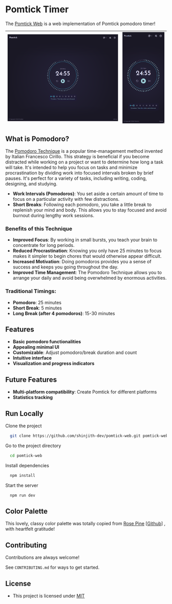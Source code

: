 # Pomtick Timer

The [Pomtick Web](https://pomtick.shinjith.dev) is a web implementation of Pomtick pomodoro timer!

          

![Desktop screenshot](./assets/images/ss-desk.png) | ![Mobile screenshot](./assets/images/ss-mobile.png)
:------:|:------:

## What is Pomodoro?

The [Pomodoro Technique](https://en.wikipedia.org/wiki/Pomodoro_Technique) is a popular time-management method invented by Italian Francesco Cirillo. This strategy is beneficial if you become distracted while working on a project or want to determine how long a task will take. It's intended to help you focus on tasks and minimize procrastination by dividing work into focused intervals broken by brief pauses. It's perfect for a variety of tasks, including writing, coding, designing, and studying.

- **Work Intervals (Pomodoros)**: You set aside a certain amount of time to focus on a particular activity with few distractions.
- **Short Breaks**: Following each pomodoro, you take a little break to replenish your mind and body. This allows you to stay focused and avoid burnout during lengthy work sessions.

### Benefits of this Technique
- **Improved Focus**: By working in small bursts, you teach your brain to concentrate for long periods.
- **Reduced Procrastination**: Knowing you only have 25 minutes to focus makes it simpler to begin chores that would otherwise appear difficult.
- **Increased Motivation**: Doing pomodoros provides you a sense of success and keeps you going throughout the day.
- **Improved Time Management**: The Pomodoro Technique allows you to arrange your daily and avoid being overwhelmed by enormous activities.

### Traditional Timings:
- **Pomodoro**: 25 minutes
- **Short Break**: 5 minutes
- **Long Break (after 4 pomodoros)**: 15-30 minutes


## Features

- **Basic pomodoro functionalities**
- **Appealing minimal UI**
- **Customizable**: Adjust pomodoro/break duration and count 
- **Intuitive interface**
- **Visualization and progress indicators**


## Future Features 

- **Multi-platform compatibility**: Create Pomtick for different platforms
- **Statistics tracking** 


## Run Locally

Clone the project

```bash
  git clone https://github.com/shinjith-dev/pomtick-web.git pomtick-web
```

Go to the project directory

```bash
  cd pomtick-web
```

Install dependencies

```bash
  npm install
```

Start the server

```bash
  npm run dev
```

## Color Palette

This lovely, classy color palette was totally copied from [Rose Pine](https://rosepinetheme.com) [[Github](https://github.com/rose-pine)] , with heartfelt gratitude!



## Contributing

Contributions are always welcome!

See `CONTRIBUTING.md` for ways to get started.


## License

- This project is licensed under [MIT](https://choosealicense.com/licenses/mit/)

